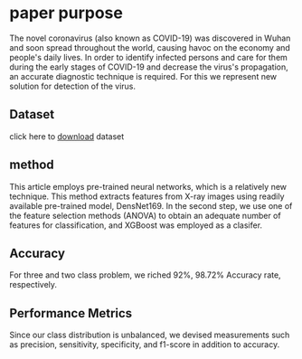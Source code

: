 # paper purpose

The novel coronavirus (also known as COVID-19) was discovered in Wuhan and soon spread throughout the world, causing havoc on the economy and people's daily lives. In order to identify infected persons and care for them during the early stages of COVID-19 and decrease the virus's propagation, an accurate diagnostic technique is required. For this we represent new solution for detection of the virus.

## Dataset

click here to [download](https://github.com/seyyedalialavi2000/COVID-19-detection/tree/master/dataset/X-Ray%20Image%20DataSet) dataset

## method

This article employs pre-trained neural networks, which is a relatively new technique. This method extracts features from X-ray images using readily available pre-trained model, DensNet169. In the second step, we use one of the feature selection methods (ANOVA) to obtain an adequate number of features for classification, and XGBoost was employed as a clasifer.

## Accuracy

For three and two class problem, we riched 92%, 98.72% Accuracy rate, respectively.

## Performance Metrics

Since our class distribution is unbalanced, we devised measurements such as precision, sensitivity, specificity, and f1-score in addition to accuracy.
